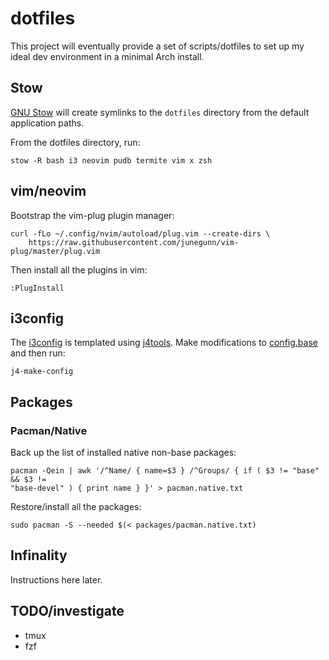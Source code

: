 # dotfiles
This project will eventually provide a set of scripts/dotfiles to set up my
ideal dev environment in a minimal Arch install.

## Stow
[GNU Stow](https://www.gnu.org/software/stow/) will create symlinks to the
`dotfiles` directory from the default application paths.

From the dotfiles directory, run:
```Shell
stow -R bash i3 neovim pudb termite vim x zsh
```

## vim/neovim
Bootstrap the vim-plug plugin manager:
```Shell
curl -fLo ~/.config/nvim/autoload/plug.vim --create-dirs \
    https://raw.githubusercontent.com/junegunn/vim-plug/master/plug.vim
```

Then install all the plugins in vim:
```VimL
:PlugInstall
```

## i3config
The [i3config](./i3/.i3/config) is templated using
[j4tools](http://www.j4tools.org/). Make modifications to
[config.base](./i3/.i3/config.base) and then run:
```Shell
j4-make-config
```

## Packages

### Pacman/Native
Back up the list of installed native non-base packages:

```Shell
pacman -Qein | awk '/^Name/ { name=$3 } /^Groups/ { if ( $3 != "base" && $3 !=
"base-devel" ) { print name } }' > pacman.native.txt
```

Restore/install all the packages:

```Shell
sudo pacman -S --needed $(< packages/pacman.native.txt)
```

## Infinality
Instructions here later.


## TODO/investigate
* tmux
* fzf
